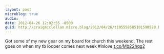```yaml
---
layout: post
microblog: true
audio: 
date: 2012-04-26 12:02:55 -0500
guid: http://craigmcclellan.micro.blog/2012/04/26/t195558585101590528.html
---
```

Got some of my new gear on my board for church this weekend. The rest goes on when my tb looper comes next week #inlove [t.co/Mb22hqg2](http://t.co/Mb22hqg2)
